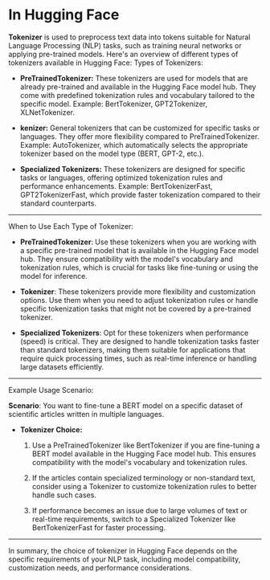 # In Hugging Face
**Tokenizer** is used to preprocess text data into tokens suitable for Natural Language Processing (NLP) tasks, such as training neural networks or applying pre-trained models. Here's an overview of different types of tokenizers available in Hugging Face:
Types of Tokenizers:

-  **PreTrainedTokenizer:**
        These tokenizers are used for models that are already pre-trained and available in the Hugging Face model hub. They come with predefined tokenization rules and vocabulary tailored to the specific model.
        Example: BertTokenizer, GPT2Tokenizer, XLNetTokenizer.
-  **kenizer:**
        General tokenizers that can be customized for specific tasks or languages. They offer more flexibility compared to PreTrainedTokenizer.
        Example: AutoTokenizer, which automatically selects the appropriate tokenizer based on the model type (BERT, GPT-2, etc.).

-  **Specialized Tokenizers:**
        These tokenizers are designed for specific tasks or languages, offering optimized tokenization rules and performance enhancements.
        Example: BertTokenizerFast, GPT2TokenizerFast, which provide faster tokenization compared to their standard counterparts.

---

When to Use Each Type of Tokenizer:

-  **PreTrainedTokenizer**: Use these tokenizers when you are working with a specific pre-trained model that is available in the Hugging Face model hub. They ensure compatibility with the model's vocabulary and tokenization rules, which is crucial for tasks like fine-tuning or using the model for inference.

-  **Tokenizer**: These tokenizers provide more flexibility and customization options. Use them when you need to adjust tokenization rules or handle specific tokenization tasks that might not be covered by a pre-trained tokenizer.

-  **Specialized Tokenizers**: Opt for these tokenizers when performance (speed) is critical. They are designed to handle tokenization tasks faster than standard tokenizers, making them suitable for applications that require quick processing times, such as real-time inference or handling large datasets efficiently.

---

Example Usage Scenario:

  **Scenario**: You want to fine-tune a BERT model on a specific dataset of scientific articles written in multiple languages.

  - **Tokenizer Choice:**
    
    1. Use a PreTrainedTokenizer like BertTokenizer if you are fine-tuning a BERT model available in the Hugging Face model hub. This ensures compatibility with the model's vocabulary and tokenization rules.
    
    2. If the articles contain specialized terminology or non-standard text, consider using a Tokenizer to customize tokenization rules to better handle such cases.
    
    3. If performance becomes an issue due to large volumes of text or real-time requirements, switch to a Specialized Tokenizer like BertTokenizerFast for faster processing.
---

In summary, the choice of tokenizer in Hugging Face depends on the specific requirements of your NLP task, including model compatibility, customization needs, and performance considerations.
